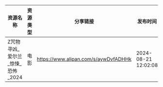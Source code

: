 | 资源名称                 | 资源类型 | 分享链接                                 | 发布时间                |
| -------------------- | ---- | ------------------------------------ | ------------------- |
| Z咒物寻凶_爱尔兰_惊悚_恐怖_2024 | 电影   | https://www.alipan.com/s/aywDvfADHHk | 2024-08-21 12:02:08 |
